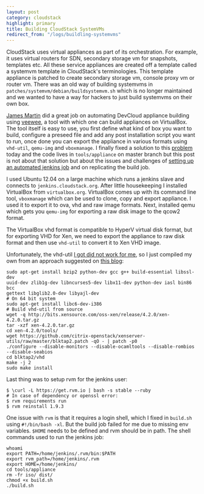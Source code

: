 ```yaml
---
layout: post
category: cloudstack
highlight: primary
title: Building CloudStack SystemVMs
redirect_from: "/logs/buildling-systemvms"
---
```


CloudStack uses virtual appliances as part of its orchestration. For example, it
uses virtual routers for SDN, secondary storage vm for snapshots, templates etc.
All these service appliances are created off a template called a systemvm
template in CloudStack's terminologies. This template appliance is patched to create
secondary storage vm, console proxy vm or router vm. There was an old way of building
systemvms in `patches/systemvm/debian/buildsystemvm.sh` which is no longer maintained
and we wanted to have a way for hackers to just build systemvms on their own box.

[James Martin](mailto:jmartin@basho.com) did a great job on automating DevCloud appliance
building using [veewee](https://github.com/jedi4ever/veewee/), a tool with
which one can build appliances on VirtualBox. The tool itself is easy to use, you
first define what kind of box you want to build, configure a preseed file and add
any post installation script you want to run, once done you can export the appliance in
various formats using `vhd-util`, `qemu-img` and `vboxmanage`. I finally fixed a
solution to this [problem](https://issues.apache.org/jira/browse/CLOUDSTACK-1066)
today and the code lives in `tools/appliance` on master branch but this post is
not about that solution but about the issues and challenges of [setting up an
automated jenkins job](http://jenkins.cloudstack.org/job/build-systemvm-master)
and on replicating the build job.

I used Ubuntu 12.04 on a large machine which runs a jenkins slave and connects
to `jenkins.cloudstack.org`. After little housekeeping I installed VirtualBox from
`virtualbox.org`. VirtualBox comes up with its command line tool, `vboxmanage`
which can be used to clone, copy and export appliance. I used it to export it to
ova, vhd and raw image formats. Next, installed qemu which gets you `qemu-img` for
exporting a raw disk image to the qcow2 format.

The VirtualBox vhd format is compatible to HyperV virtual disk format, but for
exporting VHD for Xen, we need to export the appliance to raw disk format and
then use `vhd-util` to convert it to Xen VHD image.

Unfortunately, the vhd-util [I got did not work for me](http://download.cloud.com.s3.amazonaws.com/tools/vhd-util),
so I just compiled my own from an approach suggested on [this blog](http://blogs.citrix.com/2012/10/04/convert-a-raw-image-to-xenserver-vhd/):

    sudo apt-get install bzip2 python-dev gcc g++ build-essential libssl-dev
    uuid-dev zlib1g-dev libncurses5-dev libx11-dev python-dev iasl bin86 bcc
    gettext libglib2.0-dev libyajl-dev
    # On 64 bit system
    sudo apt-get install libc6-dev-i386
    # Build vhd-util from source
    wget -q http://bits.xensource.com/oss-xen/release/4.2.0/xen-4.2.0.tar.gz
    tar -xzf xen-4.2.0.tar.gz
    cd xen-4.2.0/tools/
    wget https://github.com/citrix-openstack/xenserver-utils/raw/master/blktap2.patch -qO - | patch -p0
    ./configure --disable-monitors --disable-ocamltools --disable-rombios --disable-seabios
    cd blktap2/vhd
    make -j 2
    sudo make install

Last thing was to setup rvm for the jenkins user:

    $ \curl -L https://get.rvm.io | bash -s stable --ruby
    # In case of dependency or openssl error:
    $ rvm requirements run
    $ rvm reinstall 1.9.3

One issue with `rvm` is that it requires a login shell, which I fixed in `build.sh`
using `#!/bin/bash -xl`. But the build job failed for me due to missing env variables.
`$HOME` needs to be defined and rvm should be in path. The shell commands used to
run the jenkins job:

    whoami
    export PATH=/home/jenkins/.rvm/bin:$PATH
    export rvm_path=/home/jenkins/.rvm
    export HOME=/home/jenkins/
    cd tools/appliance
    rm -fr iso/ dist/
    chmod +x build.sh
    ./build.sh
